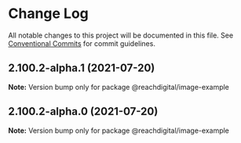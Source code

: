 # Change Log

All notable changes to this project will be documented in this file.
See [Conventional Commits](https://conventionalcommits.org) for commit guidelines.

## 2.100.2-alpha.1 (2021-07-20)

**Note:** Version bump only for package @reachdigital/image-example





## 2.100.2-alpha.0 (2021-07-20)

**Note:** Version bump only for package @reachdigital/image-example
